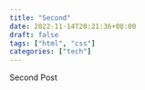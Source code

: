 ```yaml
---
title: "Second"
date: 2022-11-14T20:21:36+08:00
draft: false
tags: ["html", "css"]
categories: ["tech"]
---
```



Second Post
